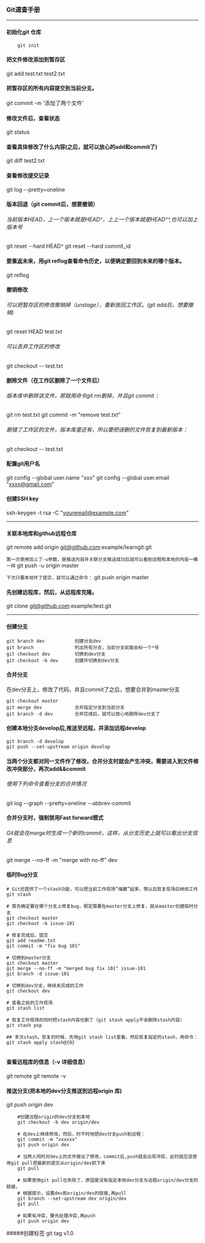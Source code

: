 ### Git速查手册
------
####  初始化git 仓库

```
    git init
```

#### 把文件修改添加到暂存区
git add test.txt test2.txt

#### 把暂存区的所有内容提交到当前分支。
git commit -m '添加了两个文件'

#### 修改文件后，查看状态
git status

#### 查看具体修改了什么内容(之后，就可以放心的add和commit了)
git diff test2.txt

#### 查看修改提交记录
git log --pretty=oneline

#### 版本回退（git commit后，想要撤销）
###### 当前版本HEAD，上一个版本就是HEAD^，上上一个版本就是HEAD^^,也可以加上版本号
git reset --hard HEAD^
git reset --hard commit_id

#### 要重返未来，用git reflog查看命令历史，以便确定要回到未来的哪个版本。
git reflog

#### 撤销修改
###### 可以把暂存区的修改撤销掉（unstage），重新放回工作区。(git add后，想要撤销)
git reset HEAD test.txt
###### 可以丢弃工作区的修改
git checkout -- test.txt

#### 删除文件（在工作区删除了一个文件后）
###### 版本库中删除该文件，那就用命令git rm删掉，并且git commit：
git rm test.txt
git commit -m "remove test.txt"

###### 删错了工作区的文件，版本库里还有，所以要把误删的文件恢复到最新版本：
git checkout -- test.txt

####  配置git用户名
git config --global user.name "xxx"
git config --global user.email "xxxx@gmail.com"

#### 创建SSH key
ssh-keygen -t rsa -C "youremail@example.com"

-------

#### 关联本地库和github远程仓库
 git remote add origin git@github.com:example/learngit.git

`第一次使用加上了-u参数，是推送内容并关联分支推送成功后就可以看到远程和本地的内容一模一样`
git push -u origin master

`下次只要本地作了提交，就可以通过命令：`
git push origin master

#### 先创建远程库，然后，从远程库克隆。
git clone git@github.com:example/test.git

---------

#### 创建分支
```
git branch dev           创建分支dev
git branch               列出所有分支，当前分支前面会标一个*号
git checkout dev         切换到dev分支
git checkout -b dev      创建并切换到dev分支
```

#### 合并分支
在dev分支上，修改了代码，并且commit了之后，想要合并到master分支
```
git checkout master
git merge dev            合并指定分支到当前分支
git branch -d dev        合并完成后，就可以放心地删除dev分支了
```

#### 创建本地分支develop后,推送至远程，并添加远程develop
```
git branch -d develop 
git push --set-upstream origin develop
```


#### 当两个分支都对同一文件作了修改，合并分支时就会产生冲突，需要进入到文件修改冲突部分，再次add&&commit
###### 使用下列命令查看分支的合并情况
git log --graph --pretty=oneline --abbrev-commit

#### 合并分支时，强制禁用Fast forward模式
###### Git就会在merge时生成一个新的commit，这样，从分支历史上就可以看出分支信息
git merge --no-ff -m "merge with no-ff" dev

#### 临时Bug分支

```
# Git还提供了一个stash功能，可以把当前工作现场“储藏”起来，等以后恢复现场后继续工作
git stash

# 首先确定要在哪个分支上修复bug，假定需要在master分支上修复，就从master创建临时分支
git checkout master
git checkout -b issue-101

# 修复完成后，提交
git add readme.txt
git commit -m "fix bug 101"

# 切换到master分支
git checkout master
git merge --no-ff -m "merged bug fix 101" issue-101
git branch -d issue-101

# 切换到dev分支，继续未完成的工作
git checkout dev

# 查看之前的工作现场
git stash list

# 恢复工作现场的同时把stash内容也删了（git stash apply不会删除stash内容）
git stash pop

## 多次stash，恢复的时候，先用git stash list查看，然后恢复指定的stash，用命令：
git stash apply stash@{0}


```

#### 查看远程库的信息（-v 详细信息）
git remote git remote -v

#### 推送分支(把本地的dev分支推送到远程origin 库)
git push origin dev                   



```
    #创建远程origin的dev分支到本地
    git checkout -b dev origin/dev
    
    # 在dev上继续修改，然后，时不时地把dev分支push到远程：
    git commit -m "xxxxxx"
    git push origin dev
    
    # 当两人同时对dev上的文件做出了修改，commit后,push就会出现冲突，此时就应该使用git pull把最新的提交从origin/dev抓下来
    git pull
    
    # 如果使用git pull也失败了，原因是没有指定本地dev分支与远程origin/dev分支的链接，
    # 根据提示，设置dev和origin/dev的链接,再pull
    git branch --set-upstream dev origin/dev
    git pull
    
    # 如果有冲突，要先处理冲突,再push
    git push origin dev
```

#####创建标签
git tag v1.0
